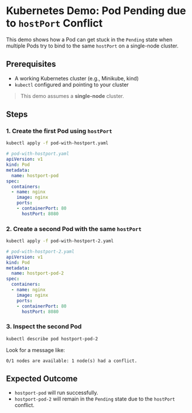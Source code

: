 # Kubernetes Demo: Pod Pending due to `hostPort` Conflict

This demo shows how a Pod can get stuck in the `Pending` state when multiple Pods try to bind to the same `hostPort` on a single-node cluster.

## Prerequisites

- A working Kubernetes cluster (e.g., Minikube, kind)
- `kubectl` configured and pointing to your cluster

> This demo assumes a **single-node** cluster.

## Steps

### 1. Create the first Pod using `hostPort`

```bash
kubectl apply -f pod-with-hostport.yaml
```

```yaml
# pod-with-hostport.yaml
apiVersion: v1
kind: Pod
metadata:
  name: hostport-pod
spec:
  containers:
  - name: nginx
    image: nginx
    ports:
    - containerPort: 80
      hostPort: 8080
```

### 2. Create a second Pod with the same `hostPort`

```bash
kubectl apply -f pod-with-hostport-2.yaml
```

```yaml
# pod-with-hostport-2.yaml
apiVersion: v1
kind: Pod
metadata:
  name: hostport-pod-2
spec:
  containers:
  - name: nginx
    image: nginx
    ports:
    - containerPort: 80
      hostPort: 8080
```

### 3. Inspect the second Pod

```bash
kubectl describe pod hostport-pod-2
```

Look for a message like:

```
0/1 nodes are available: 1 node(s) had a conflict.
```

## Expected Outcome

- `hostport-pod` will run successfully.
- `hostport-pod-2` will remain in the `Pending` state due to the `hostPort` conflict.
